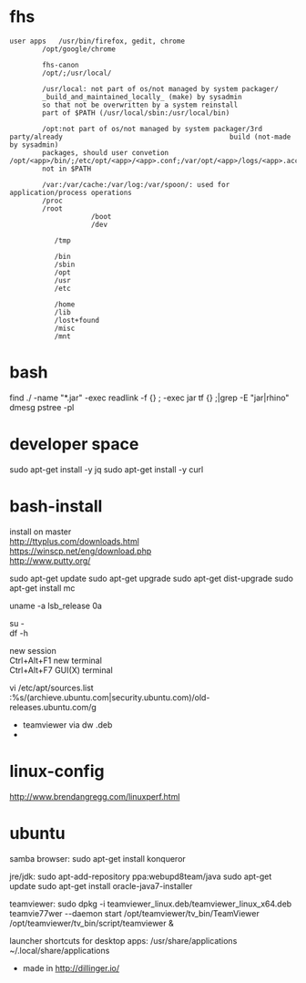 # fhs

	user apps	/usr/bin/firefox, gedit, chrome
			/opt/google/chrome
			
			fhs-canon
			/opt/;/usr/local/
			
			/usr/local: not part of os/not managed by system packager/
			_build_and_maintained_locally_ (make) by sysadmin
			so that not be overwritten by a system reinstall
			part of $PATH (/usr/local/sbin:/usr/local/bin)

			/opt:not part of os/not managed by system packager/3rd party/already 						    			 build (not-made by sysadmin)
			packages, should user convetion /opt/<app>/bin/;/etc/opt/<app>/<app>.conf;/var/opt/<app>/logs/<app>.access
			not in $PATH
			
			/var:/var/cache:/var/log:/var/spoon/: used for application/process operations
			/proc
			/root
                        /boot
                        /dev

		       /tmp

		       /bin
		       /sbin
		       /opt
		       /usr
		       /etc

		       /home
		       /lib
		       /lost+found
		       /misc
		       /mnt       

# bash

find ./ -name "*.jar" -exec readlink -f {} \; -exec jar tf {} \;|grep -E "jar|rhino"
dmesg
pstree -pl

# developer space

sudo apt-get install -y jq
sudo apt-get install -y curl
	
# bash-install

install on master  
http://ttyplus.com/downloads.html  
https://winscp.net/eng/download.php  
http://www.putty.org/  
  
sudo apt-get update
sudo apt-get upgrade
sudo apt-get dist-upgrade
sudo apt-get install mc

uname -a
lsb_release 0a

su -  
df -h  

new session  
Ctrl+Alt+F1 new terminal  
Ctrl+Alt+F7 GUI(X) terminal  

vi /etc/apt/sources.list  
	:%s/(archieve.ubuntu.com|security.ubuntu.com)/old-releases.ubuntu.com/g  

- teamviewer via dw .deb
- 

# linux-config
 
http://www.brendangregg.com/linuxperf.html

# ubuntu
samba browser: sudo apt-get install konqueror

jre/jdk: 
sudo apt-add-repository ppa:webupd8team/java
sudo apt-get update
sudo apt-get install oracle-java7-installer

teamviewer:
sudo dpkg -i teamviewer_linux.deb/teamviewer_linux_x64.deb
teamvie77wer --daemon start
/opt/teamviewer/tv_bin/TeamViewer
/opt/teamviewer/tv_bin/script/teamviewer &

launcher shortcuts for desktop apps:
/usr/share/applications
~/.local/share/applications

* made in http://dillinger.io/



